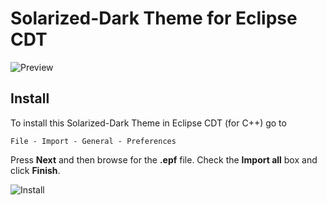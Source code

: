# Solarized-Dark Theme for Eclipse CDT
![Preview](https://user-images.githubusercontent.com/21077042/47446333-4f0e6600-d7bb-11e8-9c5c-cec968046abe.png)

## Install

To install this Solarized-Dark Theme in Eclipse CDT (for C++) go to

```
File - Import - General - Preferences
```

Press **Next** and then browse for the **.epf** file. Check the **Import all** box and click **Finish**.

![Install](https://user-images.githubusercontent.com/21077042/47446517-b5938400-d7bb-11e8-8b37-ffec1c4e4078.png)

